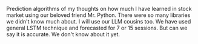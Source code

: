 Prediction algorithms of my thoughts on how much I have learned in stock market using our beloved friend Mr. Python. There were so many libraries we didn't know much about. I will use our LLM cousins too.
We have used general LSTM technique and forecasted for 7 or 15 sessions. But can we say it is accurate. We don't know about it yet. 
